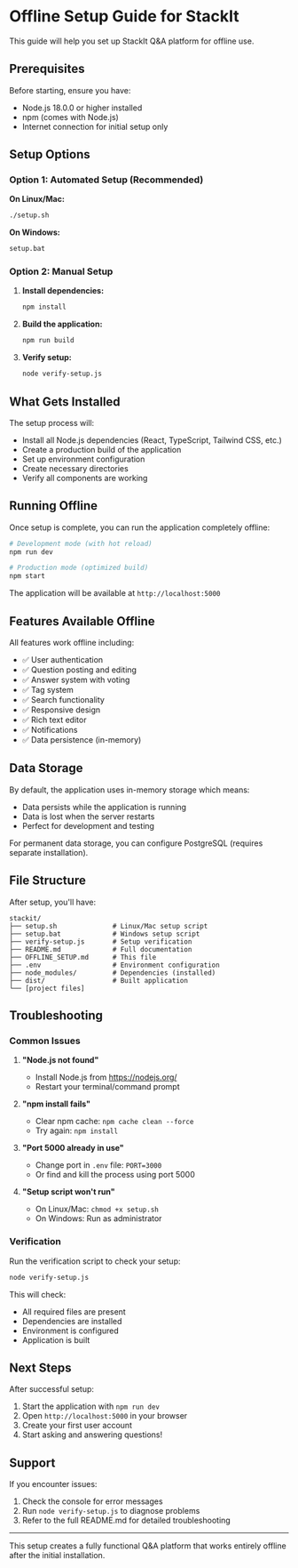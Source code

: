 # Offline Setup Guide for StackIt

This guide will help you set up StackIt Q&A platform for offline use.

## Prerequisites

Before starting, ensure you have:
- Node.js 18.0.0 or higher installed
- npm (comes with Node.js)
- Internet connection for initial setup only

## Setup Options

### Option 1: Automated Setup (Recommended)

**On Linux/Mac:**
```bash
./setup.sh
```

**On Windows:**
```cmd
setup.bat
```

### Option 2: Manual Setup

1. **Install dependencies:**
   ```bash
   npm install
   ```

2. **Build the application:**
   ```bash
   npm run build
   ```

3. **Verify setup:**
   ```bash
   node verify-setup.js
   ```

## What Gets Installed

The setup process will:
- Install all Node.js dependencies (React, TypeScript, Tailwind CSS, etc.)
- Create a production build of the application
- Set up environment configuration
- Create necessary directories
- Verify all components are working

## Running Offline

Once setup is complete, you can run the application completely offline:

```bash
# Development mode (with hot reload)
npm run dev

# Production mode (optimized build)
npm start
```

The application will be available at `http://localhost:5000`

## Features Available Offline

All features work offline including:
- ✅ User authentication
- ✅ Question posting and editing
- ✅ Answer system with voting
- ✅ Tag system
- ✅ Search functionality
- ✅ Responsive design
- ✅ Rich text editor
- ✅ Notifications
- ✅ Data persistence (in-memory)

## Data Storage

By default, the application uses in-memory storage which means:
- Data persists while the application is running
- Data is lost when the server restarts
- Perfect for development and testing

For permanent data storage, you can configure PostgreSQL (requires separate installation).

## File Structure

After setup, you'll have:
```
stackit/
├── setup.sh              # Linux/Mac setup script
├── setup.bat             # Windows setup script
├── verify-setup.js       # Setup verification
├── README.md             # Full documentation
├── OFFLINE_SETUP.md      # This file
├── .env                  # Environment configuration
├── node_modules/         # Dependencies (installed)
├── dist/                 # Built application
└── [project files]
```

## Troubleshooting

### Common Issues

1. **"Node.js not found"**
   - Install Node.js from https://nodejs.org/
   - Restart your terminal/command prompt

2. **"npm install fails"**
   - Clear npm cache: `npm cache clean --force`
   - Try again: `npm install`

3. **"Port 5000 already in use"**
   - Change port in `.env` file: `PORT=3000`
   - Or find and kill the process using port 5000

4. **"Setup script won't run"**
   - On Linux/Mac: `chmod +x setup.sh`
   - On Windows: Run as administrator

### Verification

Run the verification script to check your setup:
```bash
node verify-setup.js
```

This will check:
- All required files are present
- Dependencies are installed
- Environment is configured
- Application is built

## Next Steps

After successful setup:
1. Start the application with `npm run dev`
2. Open `http://localhost:5000` in your browser
3. Create your first user account
4. Start asking and answering questions!

## Support

If you encounter issues:
1. Check the console for error messages
2. Run `node verify-setup.js` to diagnose problems
3. Refer to the full README.md for detailed troubleshooting

---

This setup creates a fully functional Q&A platform that works entirely offline after the initial installation.